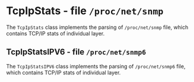 TcpIpStats - file ``/proc/net/snmp``
====================================
The ``TcpIpStats`` class implements the parsing of ``/proc/net/snmp``
file, which contains TCP/IP stats of individual layer.

TcpIpStatsIPV6 - file ``/proc/net/snmp6``
-----------------------------------------
The ``TcpIpStatsIPV6`` class implements the parsing of ``/proc/net/snmp6``
file, which contains TCP/IP stats of individual layer.
